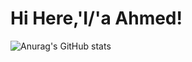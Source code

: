  # Hi Here,'I/'a Ahmed! 
![Anurag's GitHub stats](https://github-readme-stats.vercel.app/api?username=ahmedelshamy4&theme=dark&show_icons=true)



